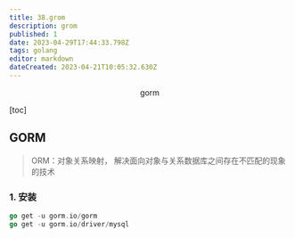 ```yaml
---
title: 38.grom
description: grom
published: 1
date: 2023-04-29T17:44:33.798Z
tags: golang
editor: markdown
dateCreated: 2023-04-21T10:05:32.630Z
---
```


<center>gorm</center>



[toc]



## GORM

> ORM：对象关系映射， 解决面向对象与关系数据库之间存在不匹配的现象的技术



### 1. 安装

```go
go get -u gorm.io/gorm
go get -u gorm.io/driver/mysql
```

